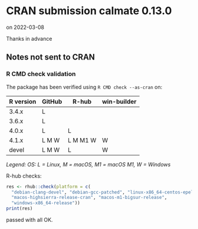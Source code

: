 # CRAN submission calmate 0.13.0

on 2022-03-08

Thanks in advance


## Notes not sent to CRAN

### R CMD check validation

The package has been verified using `R CMD check --as-cran` on:

| R version     | GitHub | R-hub    | win-builder |
| ------------- | ------ | -------- | ----------- |
| 3.4.x         | L      |          |             |
| 3.6.x         | L      |          |             |
| 4.0.x         | L      | L        |             |
| 4.1.x         | L M W  | L M M1 W | W           |
| devel         | L M W  | L        | W           |

*Legend: OS: L = Linux, M = macOS, M1 = macOS M1, W = Windows*


R-hub checks:

```r
res <- rhub::check(platform = c(
  "debian-clang-devel", "debian-gcc-patched", "linux-x86_64-centos-epel",
  "macos-highsierra-release-cran", "macos-m1-bigsur-release",
  "windows-x86_64-release"))
print(res)
```

passed with all OK.
